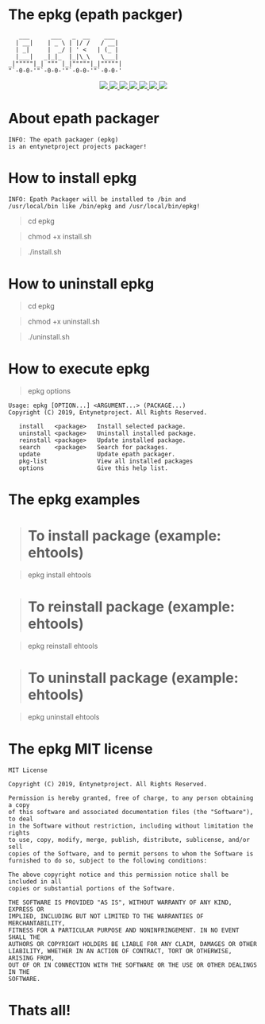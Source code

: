 # The epkg (epath packger)

       ___      ___   _  __    ___   
      | __|    | _ \ | |/ /   / __|  
      | _|     |  _/ | ' <   | (_ |  
      |___|   _|_|_  |_|\_\   \___|  
    _|"""""|_| """ |_|"""""|_|"""""| 
    "`-0-0-'"`-0-0-'"`-0-0-'"`-0-0-' 
                         

<p align="center">
  <a href="http://entynetproject.simplesite.com/">
    <img src="https://img.shields.io/badge/entynetproject-Ivan%20Nikolsky-blue.svg">
  </a>
  <a href="https://github.com/entynetproject/epkg/releases">
    <img src="https://img.shields.io/github/release/entynetproject/epkg.svg">
  </a>
  <a href="https://ru.m.wikipedia.org/wiki/сценарий_командной_строки">
    <img src="https://img.shields.io/badge/language-shell-green.svg">
 </a>
  <a href="https://github.com/entynetproject/ehtools">
      <img src="https://img.shields.io/badge/core-epath-red.svg?maxAge=2592000">
 </a>
  <a href="https://github.com/entynetproject/epkg/issues?q=is%3Aissue+is%3Aclosed">
      <img src="https://img.shields.io/github/issues/entynetproject/epkg.svg">
  </a>
  <a href="https://github.com/entynetproject/epkg/wiki">
      <img src="https://img.shields.io/badge/wiki%20-epkg-lightgrey.svg">
 </a>
  <a href="https://mobile.twitter.com/entynetproject">
    <img src="https://img.shields.io/badge/twitter-entynetproject-blue.svg">
 </a>
</p>

# About epath packager

    INFO: The epath packager (epkg)
    is an entynetproject projects packager!

# How to install epkg

    INFO: Epath Packager will be installed to /bin and
    /usr/local/bin like /bin/epkg and /usr/local/bin/epkg!

> cd epkg

> chmod +x install.sh

> ./install.sh

# How to uninstall epkg

> cd epkg

> chmod +x uninstall.sh

> ./uninstall.sh

# How to execute epkg

> epkg options

    Usage: epkg [OPTION...] <ARGUMENT...> (PACKAGE...)
    Copyright (C) 2019, Entynetproject. All Rights Reserved.

       install   <package>   Install selected package.
       uninstall <package>   Uninstall installed package.
       reinstall <package>   Update installed package.
       search    <package>   Search for packages.
       update                Update epath packager.
       pkg-list              View all installed packages
       options               Give this help list.

# The epkg examples

>  # To install package (example: ehtools)

> epkg install ehtools

> # To reinstall package (example: ehtools)

> epkg reinstall ehtools

> # To uninstall package (example: ehtools)

> epkg uninstall ehtools

# The epkg MIT license

    MIT License

    Copyright (C) 2019, Entynetproject. All Rights Reserved.

    Permission is hereby granted, free of charge, to any person obtaining a copy
    of this software and associated documentation files (the "Software"), to deal
    in the Software without restriction, including without limitation the rights
    to use, copy, modify, merge, publish, distribute, sublicense, and/or sell
    copies of the Software, and to permit persons to whom the Software is
    furnished to do so, subject to the following conditions:

    The above copyright notice and this permission notice shall be included in all
    copies or substantial portions of the Software.

    THE SOFTWARE IS PROVIDED "AS IS", WITHOUT WARRANTY OF ANY KIND, EXPRESS OR
    IMPLIED, INCLUDING BUT NOT LIMITED TO THE WARRANTIES OF MERCHANTABILITY,
    FITNESS FOR A PARTICULAR PURPOSE AND NONINFRINGEMENT. IN NO EVENT SHALL THE
    AUTHORS OR COPYRIGHT HOLDERS BE LIABLE FOR ANY CLAIM, DAMAGES OR OTHER
    LIABILITY, WHETHER IN AN ACTION OF CONTRACT, TORT OR OTHERWISE, ARISING FROM,
    OUT OF OR IN CONNECTION WITH THE SOFTWARE OR THE USE OR OTHER DEALINGS IN THE
    SOFTWARE.

# Thats all!

